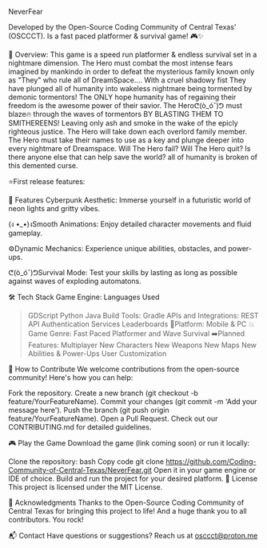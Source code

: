 NeverFear 

Developed by the Open-Source Coding Community of Central Texas' (OSCCCT). Is a fast paced platformer & survival game! 🎮✨

🌌 Overview: This game is a speed run platformer & endless survival set in a nightmare dimension. The Hero must combat the most intense fears imagined by mankindo in order to defeat the mysterious family known only as "They" who rule all of DreamSpace.... With a cruel shadowy fist They have plunged all of humanity into wakeless nightmare being tormented by demonic tormentors! The ONLY hope humanity has of regaining their freedom is the awesome power of their savior. The Heroᕦ(ò_óˇ)ᕤ must blaze🔥 through the waves of tormentors BY BLASTING THEM TO SMITHEREENS! Leaving only ash and smoke in the wake of the epicly righteous justice. The Hero will take down each overlord family member. The Hero must take their names to use as a key and plunge deeper into every nightmare of Dreamspace. Will The Hero fail? Will The Hero quit? Is there anyone else that can help save the world? all of humanity is broken of this demented curse.  

⭐First release features:

🚀 Features Cyberpunk Aesthetic: Immerse yourself in a futuristic world of neon lights and gritty vibes.

(ง •_•)งSmooth Animations: Enjoy detailed character movements and fluid gameplay. 

⚙️Dynamic Mechanics: Experience unique abilities, obstacles, and power-ups. 

ᕦ(ò_óˇ)ᕤSurvival Mode: Test your skills by lasting as long as possible against waves of exploding automatons. 

🛠️ Tech Stack Game Engine: 
 Languages Used
  >GDScript 
  >Python 
  >Java
 Build Tools: 
  >Gradle
 APIs and Integrations:
  >REST API 
  >Authentication Services
  >Leaderboards
🔴Platform: Mobile & PC
💥Game Genre: Fast Paced Platformer and Wave Survival
➡️Planned Features:
  >Multiplayer
  >New Characters 
  >New Weapons
  >New Maps
  >New Abilities & Power-Ups
  >User Customization

🌟 How to Contribute
We welcome contributions from the open-source community! Here's how you can help:<br>

Fork the repository.
Create a new branch (git checkout -b feature/YourFeatureName).
Commit your changes (git commit -m 'Add your message here').
Push the branch (git push origin feature/YourFeatureName).
Open a Pull Request.
Check out our CONTRIBUTING.md for detailed guidelines.

🎮 Play the Game
Download the game (link coming soon) or run it locally:

Clone the repository:
bash
Copy code
git clone https://github.com/Coding-Community-of-Central-Texas/NeverFear.git
Open it in your game engine or IDE of choice.
Build and run the project for your desired platform.
📜 License
This project is licensed under the MIT License.

🖤 Acknowledgments
Thanks to the Open-Source Coding Community of Central Texas for bringing this project to life! And a huge thank you to all contributors. You rock!

📬 Contact
Have questions or suggestions? Reach us at osccct@proton.me

